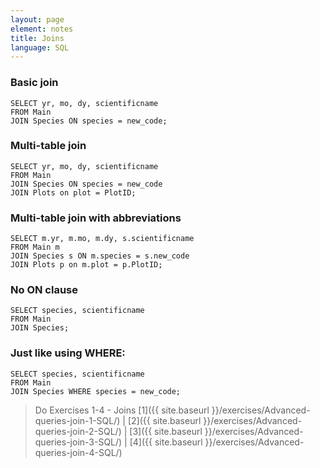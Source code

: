 ```yaml
---
layout: page
element: notes
title: Joins
language: SQL
---
```


### Basic join

```
SELECT yr, mo, dy, scientificname
FROM Main
JOIN Species ON species = new_code;
```

### Multi-table join

```
SELECT yr, mo, dy, scientificname
FROM Main
JOIN Species ON species = new_code
JOIN Plots on plot = PlotID;
```

### Multi-table join with abbreviations

```
SELECT m.yr, m.mo, m.dy, s.scientificname
FROM Main m
JOIN Species s ON m.species = s.new_code
JOIN Plots p on m.plot = p.PlotID;
```

### No ON clause

```
SELECT species, scientificname
FROM Main
JOIN Species;
```

### Just like using WHERE:

```
SELECT species, scientificname
FROM Main
JOIN Species WHERE species = new_code;
```

> Do Exercises 1-4 - Joins [1]({{ site.baseurl }}/exercises/Advanced-queries-join-1-SQL/) \| [2]({{ site.baseurl }}/exercises/Advanced-queries-join-2-SQL/) \| [3]({{ site.baseurl }}/exercises/Advanced-queries-join-3-SQL/) \| [4]({{ site.baseurl }}/exercises/Advanced-queries-join-4-SQL/)
